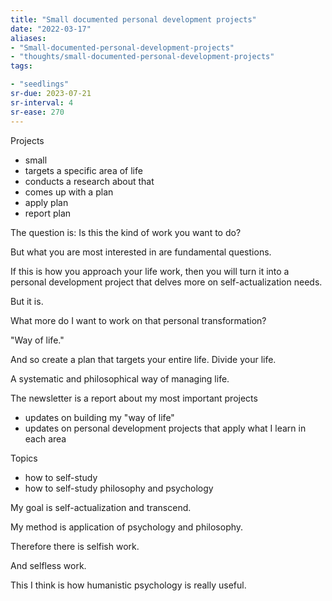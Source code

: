 ```yaml
---
title: "Small documented personal development projects"
date: "2022-03-17"
aliases:
- "Small-documented-personal-development-projects"
- "thoughts/small-documented-personal-development-projects"
tags:

- "seedlings"
sr-due: 2023-07-21
sr-interval: 4
sr-ease: 270
---
```


Projects

- small
- targets a specific area of life
- conducts a research about that
- comes up with a plan
- apply plan
- report plan

The question is: Is this the kind of work you want to do?

But what you are most interested in are fundamental questions.

If this is how you approach your life work, then you will turn it into a personal development project that delves more on self-actualization needs.

But it is.

What more do I want to work on that personal transformation?

"Way of life."

And so create a plan that targets your entire life. Divide your life.

A systematic and philosophical way of managing life.

The newsletter is a report about my most important projects

- updates on building my "way of life"
- updates on personal development projects that apply what I learn in each area

Topics

- how to self-study
- how to self-study philosophy and psychology

My goal is self-actualization and transcend.

My method is application of psychology and philosophy.

Therefore there is selfish work.

And selfless work.

This I think is how humanistic psychology is really useful.

